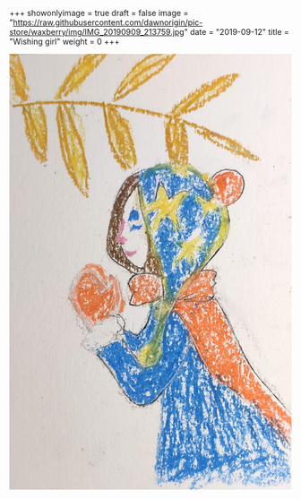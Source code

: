 +++
showonlyimage = true 
draft = false 
image = "https://raw.githubusercontent.com/dawnorigin/pic-store/waxberry/img/IMG_20190909_213759.jpg" 
date = "2019-09-12" 
title = "Wishing girl" 
weight = 0 
+++

![drawing](https://raw.githubusercontent.com/dawnorigin/pic-store/waxberry/img/IMG_20190909_213759.jpg)  
